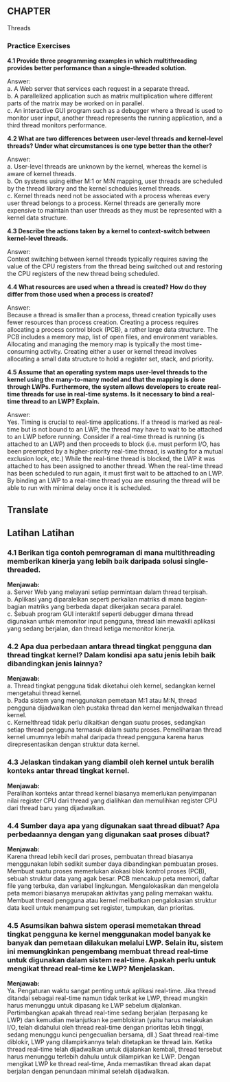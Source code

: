 ## CHAPTER
Threads

### Practice Exercises

**4.1 Provide three programming examples in which multithreading provides better performance than a single-threaded solution.**

Answer:<br>
a. A Web server that services each request in a separate thread.<br>
b. A parallelized application such as matrix multiplication where different parts of the matrix may be worked on in parallel.<br>
c. An interactive GUI program such as a debugger where a thread is used to monitor user input, another thread represents the running application, and a third thread monitors performance.

**4.2 What are two differences between user-level threads and kernel-level threads? Under what circumstances is one type better than the other?**

Answer:<br>
a. User-level threads are unknown by the kernel, whereas the kernel is aware of kernel threads.<br>
b. On systems using either M:1 or M:N mapping, user threads are scheduled by the thread library and the kernel schedules kernel threads.<br>
c. Kernel threads need not be associated with a process whereas every user thread belongs to a process. Kernel threads are generally more expensive to maintain than user threads as they must be represented with a kernel data structure.

**4.3 Describe the actions taken by a kernel to context-switch between kernel-level threads.**

Answer:<br>
Context switching between kernel threads typically requires saving the value of the CPU registers from the thread being switched out and restoring the CPU registers of the new thread being scheduled.

**4.4 What resources are used when a thread is created? How do they differ from those used when a process is created?**

Answer:<br>
Because a thread is smaller than a process, thread creation typically uses fewer resources than process creation. Creating a process requires allocating a process control block (PCB), a rather large data structure. The PCB includes a memory map, list of open files, and environment variables. Allocating and managing the memory map is typically the most time-consuming activity. Creating either a user or kernel thread involves allocating a small data structure to hold a register set, stack, and priority.

**4.5 Assume that an operating system maps user-level threads to the kernel using the many-to-many model and that the mapping is done through LWPs. Furthermore, the system allows developers to create real-time threads for use in real-time systems. Is it necessary to bind a real-time thread to an LWP? Explain.**

Answer:<br>
Yes. Timing is crucial to real-time applications. If a thread is marked as real-time but is not bound to an LWP, the thread may have to wait to be attached to an LWP before running. Consider if a real-time thread is running (is attached to an LWP) and then proceeds to block (i.e. must perform I/O, has been preempted by a higher-priority real-time thread, is waiting for a mutual exclusion lock, etc.) While the real-time thread is blocked, the LWP it was attached to has been assigned to another thread. When the real-time thread has been scheduled to run again, it must first wait to be attached to an LWP. By binding an LWP to a real-time thread you are ensuring the thread will be able to run with minimal delay once it is scheduled.


## Translate

## Latihan Latihan

### 4.1 Berikan tiga contoh pemrograman di mana multithreading memberikan kinerja yang lebih baik daripada solusi single-threaded.

**Menjawab:**<br>
a. Server Web yang melayani setiap permintaan dalam thread terpisah.<br>
b. Aplikasi yang diparalelkan seperti perkalian matriks di mana bagian-bagian matriks yang berbeda dapat dikerjakan secara paralel.<br>
c. Sebuah program GUI interaktif seperti debugger dimana thread digunakan untuk memonitor input pengguna, thread lain mewakili aplikasi yang sedang berjalan, dan thread ketiga memonitor kinerja.

### 4.2 Apa dua perbedaan antara thread tingkat pengguna dan thread tingkat kernel? Dalam kondisi apa satu jenis lebih baik dibandingkan jenis lainnya?

**Menjawab:**<br>
a. Thread tingkat pengguna tidak diketahui oleh kernel, sedangkan kernel mengetahui thread kernel.<br>
b. Pada sistem yang menggunakan pemetaan M:1 atau M:N, thread pengguna dijadwalkan oleh pustaka thread dan kernel menjadwalkan thread kernel.<br>
c. Kernelthread tidak perlu dikaitkan dengan suatu proses, sedangkan setiap thread pengguna termasuk dalam suatu proses. Pemeliharaan thread kernel umumnya lebih mahal daripada thread pengguna karena harus direpresentasikan dengan struktur data kernel.

### 4.3 Jelaskan tindakan yang diambil oleh kernel untuk beralih konteks antar thread tingkat kernel.

**Menjawab:**<br>
Peralihan konteks antar thread kernel biasanya memerlukan penyimpanan nilai register CPU dari thread yang dialihkan dan memulihkan register CPU dari thread baru yang dijadwalkan.

### 4.4 Sumber daya apa yang digunakan saat thread dibuat? Apa perbedaannya dengan yang digunakan saat proses dibuat?

**Menjawab:**<br>
Karena thread lebih kecil dari proses, pembuatan thread biasanya menggunakan lebih sedikit sumber daya dibandingkan pembuatan proses. Membuat suatu proses memerlukan alokasi blok kontrol proses (PCB), sebuah struktur data yang agak besar. PCB mencakup peta memori, daftar file yang terbuka, dan variabel lingkungan. Mengalokasikan dan mengelola peta memori biasanya merupakan aktivitas yang paling memakan waktu. Membuat thread pengguna atau kernel melibatkan pengalokasian struktur data kecil untuk menampung set register, tumpukan, dan prioritas.

### 4.5 Asumsikan bahwa sistem operasi memetakan thread tingkat pengguna ke kernel menggunakan model banyak ke banyak dan pemetaan dilakukan melalui LWP. Selain itu, sistem ini memungkinkan pengembang membuat thread real-time untuk digunakan dalam sistem real-time. Apakah perlu untuk mengikat thread real-time ke LWP? Menjelaskan.

**Menjawab:**<br>
Ya. Pengaturan waktu sangat penting untuk aplikasi real-time. Jika thread ditandai sebagai real-time namun tidak terikat ke LWP, thread mungkin harus menunggu untuk dipasang ke LWP sebelum dijalankan. Pertimbangkan apakah thread real-time sedang berjalan (terpasang ke LWP) dan kemudian melanjutkan ke pemblokiran (yaitu harus melakukan I/O, telah didahului oleh thread real-time dengan prioritas lebih tinggi, sedang menunggu kunci pengecualian bersama, dll.) Saat thread real-time diblokir, LWP yang dilampirkannya telah ditetapkan ke thread lain. Ketika thread real-time telah dijadwalkan untuk dijalankan kembali, thread tersebut harus menunggu terlebih dahulu untuk dilampirkan ke LWP. Dengan mengikat LWP ke thread real-time, Anda memastikan thread akan dapat berjalan dengan penundaan minimal setelah dijadwalkan.

